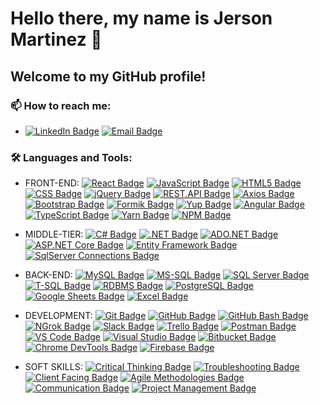 # Hello there, my name is Jerson Martinez 👋 
## Welcome to my GitHub profile! 

### 📫 How to reach me:
- [![LinkedIn Badge](https://img.shields.io/badge/-Jerson_Martinez-blue?style=flat-square&logo=Linkedin&logoColor=white&link=https://www.linkedin.com/in/jerson-martinez-/)](https://www.linkedin.com/in/jerson-martinez-/)
  [![Email Badge](https://img.shields.io/badge/-jerson06221922%40gmail.com-red?style=flat-square&logo=Gmail&logoColor=white)](mailto:jerson06221922@gmail.com)

### 🛠 Languages and Tools:
- FRONT-END:
[![React Badge](https://img.shields.io/badge/-React.js-61DAFB?style=flat-square&logo=React&logoColor=black)](https://reactjs.org/)
[![JavaScript Badge](https://img.shields.io/badge/-JavaScript-F7DF1E?style=flat-square&logo=JavaScript&logoColor=black)](https://www.javascript.com/)
[![HTML5 Badge](https://img.shields.io/badge/-HTML5-E34F26?style=flat-square&logo=HTML5&logoColor=black)](https://developer.mozilla.org/en-US/docs/Web/HTML)
[![CSS Badge](https://img.shields.io/badge/-CSS-1572B6?style=flat-square&logo=CSS3&logoColor=black)](https://developer.mozilla.org/en-US/docs/Web/CSS)
[![jQuery Badge](https://img.shields.io/badge/-jQuery-0769AD?style=flat-square&logo=jQuery&logoColor=black)](https://jquery.com/)
[![REST.API Badge](https://img.shields.io/badge/-REST.API-2C3A42?style=flat-square&logo=API&logoColor=black)](https://restfulapi.net/)
[![Axios Badge](https://img.shields.io/badge/-Axios-61DAFB?style=flat-square&logo=React&logoColor=black)](https://axios-http.com/)
[![Bootstrap Badge](https://img.shields.io/badge/-Bootstrap-7952B3?style=flat-square&logo=Bootstrap&logoColor=black)](https://getbootstrap.com/)
[![Formik Badge](https://img.shields.io/badge/-Formik-61DAFB?style=flat-square&logo=React&logoColor=black)](https://formik.org/)
[![Yup Badge](https://img.shields.io/badge/-Yup-61DAFB?style=flat-square&logo=React&logoColor=black)](https://github.com/jquense/yup)
[![Angular Badge](https://img.shields.io/badge/-Angular-DD0031?style=flat-square&logo=Angular&logoColor=black)](https://angular.io/)
[![TypeScript Badge](https://img.shields.io/badge/-TypeScript-3178C6?style=flat-square&logo=TypeScript&logoColor=black)](https://www.typescriptlang.org/)
[![Yarn Badge](https://img.shields.io/badge/-Yarn-2C8EBB?style=flat-square&logo=Yarn&logoColor=black)](https://yarnpkg.com/)
[![NPM Badge](https://img.shields.io/badge/-NPM-CB3837?style=flat-square&logo=NPM&logoColor=black)](https://www.npmjs.com/)

- MIDDLE-TIER:
[![C# Badge](https://img.shields.io/badge/-C%23-239120?style=flat-square&logo=C%20Sharp&logoColor=black)](https://docs.microsoft.com/en-us/dotnet/csharp/)
[![.NET Badge](https://img.shields.io/badge/-.NET-512BD4?style=flat-square&logo=.NET&logoColor=black)](https://dotnet.microsoft.com/)
[![ADO.NET Badge](https://img.shields.io/badge/-ADO.NET-512BD4?style=flat-square&logo=.NET&logoColor=black)](https://docs.microsoft.com/en-us/dotnet/framework/data/adonet/)
[![ASP.NET Core Badge](https://img.shields.io/badge/-ASP.NET%20Core-512BD4?style=flat-square&logo=.NET&logoColor=black)](https://dotnet.microsoft.com/apps/aspnet)
[![Entity Framework Badge](https://img.shields.io/badge/-Entity%20Framework-512BD4?style=flat-square&logo=.NET&logoColor=black)](https://docs.microsoft.com/en-us/ef/)
[![SqlServer Connections Badge](https://img.shields.io/badge/-SqlServer%20Connections-696969?style=flat-square&logo=Microsoft%20SQL%20Server&logoColor=white)](#)

- BACK-END:
[![MySQL Badge](https://img.shields.io/badge/-MySQL-4479A1?style=flat-square&logo=MySQL&logoColor=white)](https://www.mysql.com/)
[![MS-SQL Badge](https://img.shields.io/badge/-MS--SQL-696969?style=flat-square&logo=Microsoft%20SQL%20Server&logoColor=white)](https://www.microsoft.com/en-us/sql-server)
[![SQL Server Badge](https://img.shields.io/badge/-SQL%20Server-696969?style=flat-square&logo=Microsoft%20SQL%20Server&logoColor=white)](https://www.microsoft.com/en-us/sql-server)
[![T-SQL Badge](https://img.shields.io/badge/-T--SQL-696969?style=flat-square&logo=Microsoft%20SQL%20Server&logoColor=white)](https://docs.microsoft.com/en-us/sql/t-sql/language-reference?view=sql-server-ver15)
[![RDBMS Badge](https://img.shields.io/badge/-RDBMS-696969?style=flat-square&logoColor=white)](https://en.wikipedia.org/wiki/Relational_database_management_system)
[![PostgreSQL Badge](https://img.shields.io/badge/-PostgreSQL-336791?style=flat-square&logo=PostgreSQL&logoColor=white)](https://www.postgresql.org/)
[![Google Sheets Badge](https://img.shields.io/badge/-Google%20Sheets-34A853?style=flat-square&logo=Google%20Sheets&logoColor=white)](https://www.google.com/sheets/about/)
[![Excel Badge](https://img.shields.io/badge/-Excel-217346?style=flat-square&logo=Microsoft%20Excel&logoColor=white)](https://www.microsoft.com/en-us/microsoft-365/excel)

- DEVELOPMENT:
[![Git Badge](https://img.shields.io/badge/-Git-F05032?style=flat-square&logo=Git&logoColor=white)](https://git-scm.com/)
[![GitHub Badge](https://img.shields.io/badge/-GitHub-181717?style=flat-square&logo=GitHub&logoColor=white)](https://github.com/)
[![GitHub Bash Badge](https://img.shields.io/badge/-GitHub_Bash-4EAA25?style=flat-square&logo=GNU%20Bash&logoColor=white)](https://gnu-bash)
[![NGrok Badge](https://img.shields.io/badge/-NGrok-1F1E37?style=flat-square&logo=NGrok&logoColor=white)](https://ngrok.com/)
[![Slack Badge](https://img.shields.io/badge/-Slack-4A154B?style=flat-square&logo=Slack&logoColor=white)](https://slack.com/)
[![Trello Badge](https://img.shields.io/badge/-Trello-0079BF?style=flat-square&logo=Trello&logoColor=white)](https://trello.com/)
[![Postman Badge](https://img.shields.io/badge/-Postman-FF6C37?style=flat-square&logo=Postman&logoColor=white)](https://www.postman.com/)
[![VS Code Badge](https://img.shields.io/badge/-Visual%20Studio%20Code-007ACC?style=flat-square&logo=Visual%20Studio%20Code&logoColor=white)](https://code.visualstudio.com/)
[![Visual Studio Badge](https://img.shields.io/badge/-Visual%20Studio-5C2D91?style=flat-square&logo=Visual%20Studio&logoColor=white)](https://visualstudio.microsoft.com/)
[![Bitbucket Badge](https://img.shields.io/badge/-Bitbucket-0052CC?style=flat-square&logo=Bitbucket&logoColor=white)](https://bitbucket.org/)
[![Chrome DevTools Badge](https://img.shields.io/badge/-Chrome%20DevTools-333333?style=flat-square&logo=Google%20Chrome&logoColor=white)](https://developer.chrome.com/docs/devtools/)
[![Firebase Badge](https://img.shields.io/badge/-Firebase-F24E1E?style=flat-square&logo=Firebase&logoColor=white)](https://firebase.google.com/)

- SOFT SKILLS:
[![Critical Thinking Badge](https://img.shields.io/badge/-Critical%20Thinking-696969?style=flat-square&logoColor=white)](#)
[![Troubleshooting Badge](https://img.shields.io/badge/-Troubleshooting-696969?style=flat-square&logoColor=white)](#)
[![Client Facing Badge](https://img.shields.io/badge/-Client%20Facing-696969?style=flat-square&logoColor=white)](#)
[![Agile Methodologies Badge](https://img.shields.io/badge/-Agile%20Methodologies-696969?style=flat-square&logoColor=white)](#)
[![Communication Badge](https://img.shields.io/badge/-Communication-696969?style=flat-square&logoColor=white)](#)
[![Project Management Badge](https://img.shields.io/badge/-Project%20Management-696969?style=flat-square&logoColor=white)](#)
